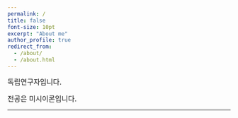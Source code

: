 ```yaml
---
permalink: /
title: false
font-size: 10pt
excerpt: "About me"
author_profile: true
redirect_from: 
  - /about/
  - /about.html
---
```

<span style="font-size:12pt;"> 독립연구자입니다. </span>

<span style="font-size:12pt;"> 전공은 미시이론입니다. </span>


------
